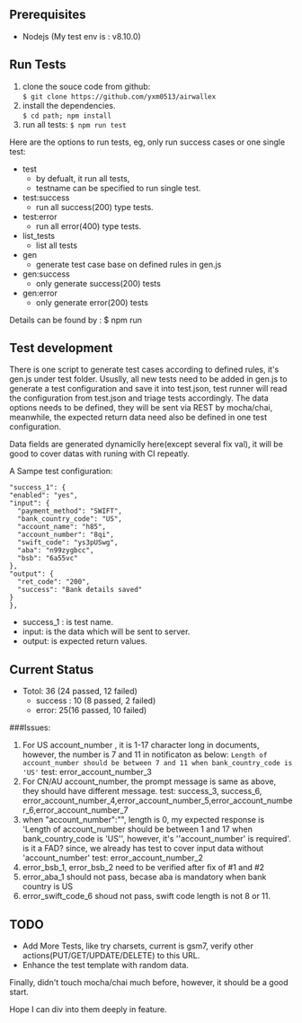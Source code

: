 ## Prerequisites

 - Nodejs (My test env is : v8.10.0)

## Run Tests

 1. clone the souce code from github: 	
`$ git clone https://github.com/yxm0513/airwallex`  
 3. install the dependencies. 	
`$ cd path; npm install`
 5. run all tests: 
`$ npm run test`

Here are the options to run tests, eg, only run success cases or one single test:
 
 -  test
	 - by defualt, it run all tests,
	 - testname can be specified to run single test.
 -  test:success
	 - run all success(200) type tests.
 - test:error
	 - run all error(400) type tests.
 - list_tests
	 - list all tests
 - gen
	 - generate test case base on defined rules in gen.js
 - gen:success
	 - only generate success(200) tests
 - gen:error
	 - only generate error(200) tests

Details can be found by : $ npm run

## Test development
There is one script to generate test cases according to defined rules, it's gen.js under test folder.
Ususlly, all new tests need to be added in gen.js to generate a test configuration and save it into test.json, test runner will read the configuration from test.json and triage tests accordingly. 
The data options needs to be defined, they will be sent via REST by mocha/chai, meanwhile, the expected return data need also be defined in one test configuration. 

Data fields are generated dynamiclly here(except several fix val), it will be good to cover datas with runing with CI repeatly.

A Sampe test configuration:

    "success_1": {
    "enabled": "yes",
    "input": {
      "payment_method": "SWIFT",
      "bank_country_code": "US",
      "account_name": "h85",
      "account_number": "8qi",
      "swift_code": "ys3pUSwg",
      "aba": "n99zygbcc",
      "bsb": "6a55vc"
    },
    "output": {
      "ret_code": "200",
      "success": "Bank details saved"
    }
    },


 - success_1 : is test name.
 - input: is the data which will be sent to server.
 - output: is expected return values.


## Current Status
 - Totol: 36 (24 passed, 12 failed)
	- success : 10 (8 passed, 2 failed)
	- error: 25(16 passed, 10 failed) 


###Issues:
1. 	For US account_number , it is 1-17 character long in documents, however, the number is 7 and 11 in notificaton as below:
	`Length of account_number should be between 7 and 11 when bank_country_code is 'US'`
	test: error_account_number_3
2. For CN/AU account_number, the prompt message is same as above, they should have different message.
	test: success_3, success_6, error_account_number_4,error_account_number_5,error_account_number_6,error_account_number_7
3. when "account_number":"", length is 0, my expected response is 'Length of account_number should be between 1 and 17 when bank_country_code is 'US'', however, it's ''account_number' is required'.
is it a FAD? since, we already has test to cover input data without 'account_number'
    test: error_account_number_2
4. error_bsb_1, error_bsb_2 need to be verified after fix of #1 and #2
5. error_aba_1 should not pass, becase aba is mandatory when bank country is US
6. error_swift_code_6 shoud not pass, swift code length is not 8 or 11. 



## TODO
 - Add More Tests, like try charsets, current is gsm7, verify other actions(PUT/GET/UPDATE/DELETE) to this URL.
 - Enhance the test template with random data.


Finally, didn't touch mocha/chai much before, however, it should be a good start. 

Hope I can div into them deeply in feature.

